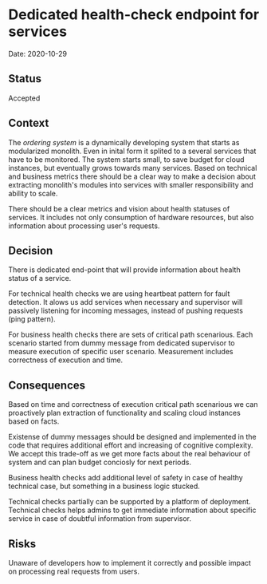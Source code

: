 # Dedicated health-check endpoint for services

Date: 2020-10-29

## Status

Accepted

## Context

The _ordering system_ is a dynamically developing system that starts as modularized monolith. Even in inital form it splited to a several services that have to be monitored. The system starts small, to save budget for cloud instances, but eventually grows towards many services. Based on technical and business metrics there should be a clear way to make a decision about extracting monolith's modules into services with smaller responsibility and ability to scale. 

There should be a clear metrics and vision about health statuses of services. It includes not only consumption of hardware resources, but also information about processing user's requests. 

## Decision

There is dedicated end-point that will provide information about health status of a service. 

For technical health checks we are using heartbeat pattern for fault detection. It alows us add services when necessary and supervisor will passively listening for incoming messages, instead of pushing requests (ping pattern). 

For business health checks there are sets of critical path scenarious. Each scenario started from dummy message from dedicated supervisor to measure execution of specific user scenario. Measurement includes correctness of execution and time.

## Consequences

Based on time and correctness of execution critical path scenarious we can proactively plan extraction of functionality and scaling cloud instances based on facts. 

Existense of dummy messages should be designed and implemented in the code that requires additional effort and increasing of cognitive complexity. We accept this trade-off as we get more facts about the real behaviour of system and can plan budget conciosly for next periods. 

Business health checks add additional level of safety in case of healthy technical case, but something in a business logic stucked. 

Technical checks partially can be supported by a platform of deployment. Technical checks helps admins to get immediate information about specific service in case of doubtful information from supervisor.  

## Risks 

Unaware of developers how to implement it correctly and possible impact on processing real requests from users. 
